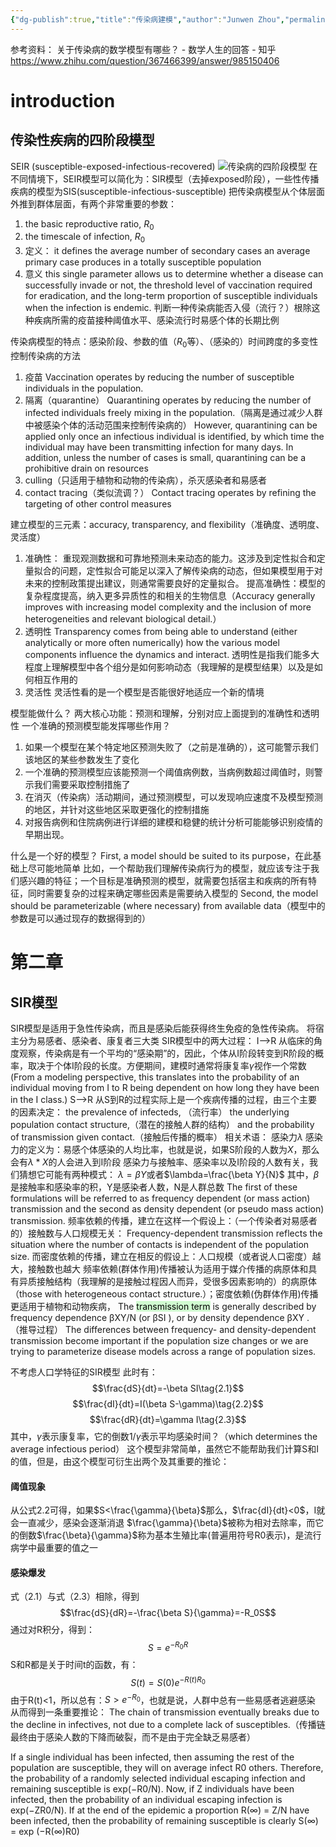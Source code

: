 ```yaml
---
{"dg-publish":true,"title":"传染病建模","author":"Junwen Zhou","permalink":"/Epidemiology_and_Health_Statistics/modelling_infectious_diseases/Modeling Infectious Diseases IN HUMANS AND ANIMALS/","dgPassFrontmatter":true}
---
```



参考资料：
关于传染病的数学模型有哪些？ - 数学人生的回答 - 知乎
https://www.zhihu.com/question/367466399/answer/985150406
# introduction
## 传染性疾病的四阶段模型
SEIR (susceptible-exposed-infectious-recovered)
![传染病的四阶段模型](C:\Users\zhouj\Documents\Obsidian_Vault\Epidemiology_and_Health_Statistics\modelling_infectious_diseases\images\Pasted_image_20231128112835.png)
在不同情境下，SEIR模型可以简化为：SIR模型（去掉exposed阶段），一些性传播疾病的模型为SIS(susceptible-infectious-susceptible)
把传染病模型从个体层面外推到群体层面，有两个非常重要的参数：
1. the basic reproductive ratio, $R_0$
2. the timescale of infection,
$R_0$
1. 定义：
it defines the average number of secondary cases an average primary case produces in a totally susceptible population
2. 意义
this single parameter allows us to determine whether a disease can successfully invade or not, the threshold level of vaccination required for eradication, and the long-term proportion of susceptible individuals when the infection is endemic.
判断一种传染病能否入侵（流行？）根除这种疾病所需的疫苗接种阈值水平、感染流行时易感个体的长期比例

传染病模型的特点：感染阶段、参数的值（$R_0$等）、（感染的）时间跨度的多变性
控制传染病的方法
1. 疫苗
Vaccination operates by reducing the number of susceptible individuals in the population.
2. 隔离（quarantine）
Quarantining operates by reducing the number of infected individuals freely mixing in the population.（隔离是通过减少人群中被感染个体的活动范围来控制传染病的）
However, quarantining can be applied only once an infectious individual is identified, by which time the individual may have been transmitting infection for many days. In addition, unless the number of cases is small, quarantining can be a prohibitive drain on resources
3. culling（只适用于植物和动物的传染病），杀灭感染者和易感者
4. contact tracing（类似流调？）
Contact tracing operates by refining the targeting of other control measures

建立模型的三元素：accuracy, transparency, and flexibility（准确度、透明度、灵活度）
1. 准确性：
重现观测数据和可靠地预测未来动态的能力。这涉及到定性拟合和定量拟合的问题，定性拟合可能足以深入了解传染病的动态，但如果模型用于对未来的控制政策提出建议，则通常需要良好的定量拟合。
提高准确性：模型的复杂程度提高，纳入更多异质性的和相关的生物信息（Accuracy generally improves with increasing model complexity and the inclusion of more heterogeneities and relevant biological detail.）
2. 透明性
Transparency comes from being able to understand (either analytically or more often numerically) how the various model components influence the dynamics and interact.
透明性是指我们能多大程度上理解模型中各个组分是如何影响动态（我理解的是模型结果）以及是如何相互作用的
3. 灵活性
灵活性看的是一个模型是否能很好地适应一个新的情境

模型能做什么？
两大核心功能：预测和理解，分别对应上面提到的准确性和透明性
一个准确的预测模型能发挥哪些作用？
1. 如果一个模型在某个特定地区预测失败了（之前是准确的），这可能警示我们该地区的某些参数发生了变化
2. 一个准确的预测模型应该能预测一个阈值病例数，当病例数超过阈值时，则警示我们需要采取控制措施了
3. 在消灭（传染病）活动期间，通过预测模型，可以发现响应速度不及模型预测的地区，并针对这些地区采取更强化的控制措施
4. 对报告病例和住院病例进行详细的建模和稳健的统计分析可能能够识别疫情的早期出现。

什么是一个好的模型？
First, a model should be suited to its purpose，在此基础上尽可能地简单
比如，一个帮助我们理解传染病行为的模型，就应该专注于我们感兴趣的特征；一个目标是准确预测的模型，就需要包括宿主和疾病的所有特征，同时需要复杂的过程来确定哪些因素是需要纳入模型的
Second, the model should be parameterizable (where necessary) from available data（模型中的参数是可以通过现存的数据得到的）

# 第二章
## SIR模型
SIR模型是适用于急性传染病，而且是感染后能获得终生免疫的急性传染病。
将宿主分为易感者、感染者、康复者三大类
SIR模型中的两大过程：
I-->R
从临床的角度观察，传染病是有一个平均的“感染期”的，因此，个体从I阶段转变到R阶段的概率，取决于个体I阶段的长度。方便期间，建模时通常将康复率$\gamma$视作一个常数
(From a modeling perspective, this translates into the probability of an individual moving from I to R being dependent on how long they have been in the I class.)
S-->R
从S到R的过程实际上是一个疾病传播的过程，由三个主要的因素决定：
the prevalence of infecteds, （流行率）
the underlying population contact structure,（潜在的接触人群的结构） 
and the probability of transmission given contact.（接触后传播的概率）
相关术语：
感染力$\lambda$
感染力的定义为：易感个体感染的人均比率，也就是说，如果S阶段的人数为$X$，那么会有$\lambda*X$的人会进入到I阶段
感染力与接触率、感染率以及I阶段的人数有关，我们猜想它可能有两种模式：
$\lambda=\beta Y$或者$\lambda=\frac{\beta Y}{N}$
其中，$\beta$是接触率和感染率的积，Y是感染者人数，N是人群总数
The first of these formulations will be referred to as frequency dependent (or mass action) transmission and the second as density dependent (or pseudo mass action) transmission.
频率依赖的传播，建立在这样一个假设上：（一个传染者对易感者的）接触数与人口规模无关：
Frequency-dependent transmission reflects the situation where the number of contacts is independent of the population size. 
而密度依赖的传播，建立在相反的假设上：人口规模（或者说人口密度）越大，接触数也越大
频率依赖(群体作用)传播被认为适用于媒介传播的病原体和具有异质接触结构（我理解的是接触过程因人而异，受很多因素影响的）的病原体（those with heterogeneous contact structure.）；密度依赖(伪群体作用)传播更适用于植物和动物疾病，
The <mark style="background: #BBFABBA6;">transmission term</mark> is generally described by frequency dependence βXY/N (or βSI ), or by density dependence βXY . 
（推导过程）
The differences between frequency- and density-dependent transmission become important if the population size changes or we are trying to parameterize disease models across a range of population sizes.

不考虑人口学特征的SIR模型
此时有：
$$\frac{dS}{dt}=-\beta SI\tag{2.1}$$
$$\frac{dI}{dt}=I(\beta S-\gamma)\tag{2.2}$$
$$\frac{dR}{dt}=\gamma I\tag{2.3}$$
其中，$\gamma$表示康复率，它的倒数$1/\gamma$表示平均感染时间？（which determines the average infectious period）
这个模型非常简单，虽然它不能帮助我们计算S和I 的值，但是，由这个模型可衍生出两个及其重要的推论：
#### 阈值现象
从公式2.2可得，如果$S<\frac{\gamma}{\beta}$那么，$\frac{dI}{dt}<0$，I就会一直减少，感染会逐渐消退
$\frac{\gamma}{\beta}$被称为相对去除率，而它的倒数$\frac{\beta}{\gamma}$称为基本生殖比率(普遍用符号R0表示)，是流行病学中最重要的值之一
#### 感染爆发
式（2.1）与式（2.3）相除，得到
$$\frac{dS}{dR}=-\frac{\beta S}{\gamma}=-R_0S$$
通过对R积分，得到：
$$S=e^{-R_0R}$$
S和R都是关于时间t的函数，有：
$$S(t)=S(0)e^{-R(t)R_0}$$
由于R(t)<1，所以总有：$S>e^{-R_0}$，也就是说，人群中总有一些易感者逃避感染
从而得到一条重要推论：
The chain of transmission eventually breaks due to the decline in infectives, not due to a complete lack of susceptibles.（传播链最终由于感染人数的下降而破裂，而不是由于完全缺乏易感者）

If a single individual has been infected, then assuming the rest of the population are susceptible, they will on average infect R0 others. Therefore, the probability of a randomly selected individual escaping infection and remaining susceptible is exp(−R0/N). Now, if Z individuals have been infected, then the probability of an individual escaping infection is exp(−ZR0/N). If at the end of the epidemic a proportion R(∞) = Z/N have been infected, then the probability of remaining susceptible is clearly S(∞) = exp (−R(∞)R0)